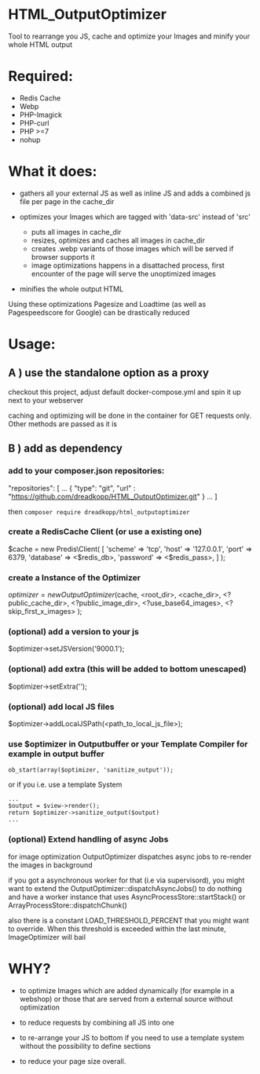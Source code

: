 
# HTML_OutputOptimizer
Tool to rearrange you JS, cache and optimize your Images and minify your whole HTML output


# Required:

* Redis Cache
* Webp
* PHP-Imagick
* PHP-curl
* PHP >=7
* nohup

# What it does:

* gathers all your external JS as well as inline JS and adds a combined js file per page in the cache_dir
* optimizes your Images which are tagged with 'data-src' instead of 'src'
  - puts all images in cache_dir
  - resizes, optimizes and caches all images in cache_dir
  - creates .webp variants of those images which will be served if browser supports it
  - image optimizations happens in a disattached process, first encounter of the page will serve the unoptimized images
  
* minifies the whole output HTML

Using these optimizations Pagesize and Loadtime (as well as Pagespeedscore for Google) can be drastically reduced



# Usage:


## A ) use the standalone option as a proxy

checkout this project, adjust default docker-compose.yml and spin it up next to your webserver

caching and optimizing will be done in the container for GET requests only. Other methods are passed as it is


## B ) add as dependency

### add to your composer.json repositories:

"repositories": [
...
{
"type": "git",
"url" : "https://github.com/dreadkopp/HTML_OutputOptimizer.git"
}
...
]

then
```composer require dreadkopp/html_outputoptimizer```

### create a RedisCache Client (or use a existing one)
$cache = new Predis\Client(
    [
        'scheme'   => 'tcp',
        'host'     => '127.0.0.1',
        'port'     => 6379,
        'database' => <$redis_db>,
        'password' => <$redis_pass>,
    ]
);

### create a Instance of the Optimizer

$optimizer = new OutputOptimizer($cache, <root_dir>, <cache_dir>, <?public_cache_dir>, <?public_image_dir>, <?use_base64_images>, <?skip_first_x_images> );

### (optional) add a version to your js
$optimizer->setJSVersion('9000.1');

### (optional) add extra (this will be added to bottom unescaped)
$optimizer->setExtra('<!-- OPTIMIZED! -->');

### (optional) add local JS files
$optimizer->addLocalJSPath(<path_to_local_js_file>);


### use $optimizer in Outputbuffer or your Template Compiler for example in output buffer

```
ob_start(array($optimizer, 'sanitize_output'));
```

or if you i.e. use a template System
```
...
$output = $view->render();
return $optimizer->sanitize_output($output)
...

```


### (optional) Extend handling of async Jobs
for image optimization OutputOptimizer dispatches async jobs to re-render the images in background

if you got a asynchronous worker for that (i.e via supervisord), you might want to extend the OutputOptimizer::dispatchAsyncJobs() to do nothing
and have a worker instance that uses AsyncProcessStore::startStack() or ArrayProcessStore::dispatchChunk()

also there is a constant LOAD_THRESHOLD_PERCENT that you might want to override. When this threshold is exceeded within the last minute, ImageOptimizer will bail


# WHY?

* to optimize Images which are added dynamically (for example in a webshop) or those that are served from a external source without optimization

* to reduce requests by combining all JS into one

* to re-arrange your JS to bottom if you need to use a template system without the possibility to define sections

* to reduce your page size overall.

